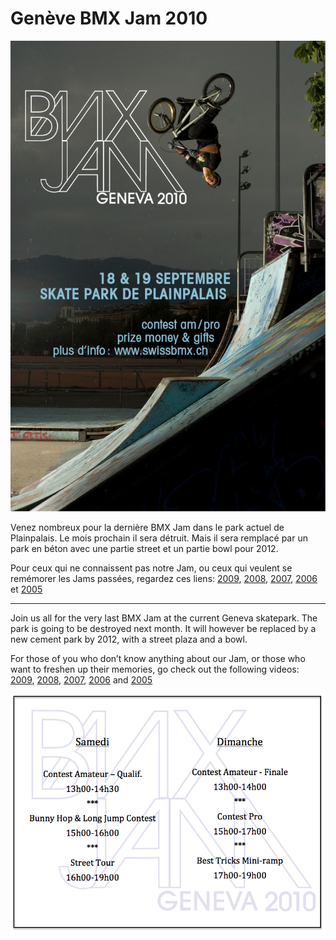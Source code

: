 # Genève BMX Jam 2010

<!-- Manuel Hitz -->

![BMX Jam 2010 flyer](./media/bmxjam2010_tempFlyer.jpg)

Venez nombreux pour la dernière BMX Jam dans le park actuel de Plainpalais. Le mois prochain il sera détruit. Mais il sera remplacé par un park en béton avec une partie street et un partie bowl pour 2012.

Pour ceux qui ne connaissent pas notre Jam, ou ceux qui veulent se remémorer les Jams passées, regardez ces liens: [2009](http://www.youtube.com/watch?v=tBDWlxQ1l5s), [2008](http://www.youtube.com/watch?v=olfGRnMTet0), [2007](http://www.youtube.com/watch?v=Si5B7nOSa5M), [2006](http://www.youtube.com/watch?v=NFGRWmpuPNk) et [2005](http://www.youtube.com/watch?v=zoKEtwUpaW0)

* * *

Join us all for the very last BMX Jam at the current Geneva skatepark. The park is going to be destroyed next month. It will however be replaced by a new cement park by 2012, with a street plaza and a bowl.

For those of you who don’t know anything about our Jam, or those who want to freshen up their memories, go check out the following videos: [2009](http://www.youtube.com/watch?v=tBDWlxQ1l5s), [2008](http://www.youtube.com/watch?v=olfGRnMTet0), [2007](http://www.youtube.com/watch?v=Si5B7nOSa5M), [2006](http://www.youtube.com/watch?v=NFGRWmpuPNk) and [2005](http://www.youtube.com/watch?v=zoKEtwUpaW0)

![Image 63](./media/Image-63.png)

